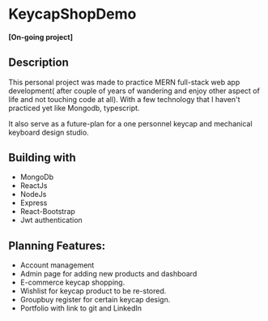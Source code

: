 # KeycapShopDemo
#### [On-going project]


## Description


This personal project was made to practice MERN full-stack web app development( after couple of years of wandering and enjoy other aspect of life and not touching code at all). With a few technology that I haven't practiced yet like Mongodb, typescript.

It also serve as a future-plan for a one personnel keycap and mechanical keyboard design studio.

## Building with


* MongoDb
* ReactJs
* NodeJs
* Express
* React-Bootstrap
* Jwt authentication

## Planning Features:

* Account management 
* Admin page for adding new products and dashboard
* E-commerce keycap shopping.
* Wishlist for keycap product to be re-stored. 
* Groupbuy register for certain keycap design.
* Portfolio with link to git and LinkedIn
